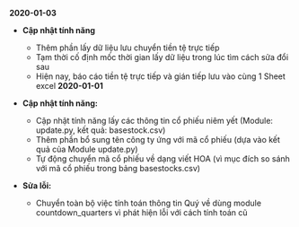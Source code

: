 **2020-01-03**
  * **Cập nhật tính năng**
    * Thêm phần lấy dữ liệu lưu chuyển tiền tệ trực tiếp
    * Tạm thời cố định mốc thời gian lấy dữ liệu trong lúc tìm cách sửa đổi sau
    * Hiện nay, báo cáo tiền tệ trực tiếp và gián tiếp lưu vào cùng 1 Sheet excel
**2020-01-01**
  * **Cập nhật tính năng:**
    * Cập nhật tính năng lấy các thông tin cổ phiếu niêm yết (Module: update.py, kết quả: basestock.csv)
    * Thêm phần bổ sung tên công ty ứng với mã cổ phiếu (dựa vào kết quả của Module update.py)
    * Tự động chuyển mã cổ phiếu về dạng viết HOA (vì mục đích so sánh với mã cổ phiếu trong bảng basestocks.csv)
  
  * **Sửa lỗi:**
    * Chuyển toàn bộ việc tính toán thông tin Quý về dùng module countdown_quarters vì phát hiện lỗi với cách tính toán cũ